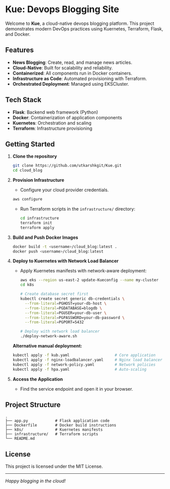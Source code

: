 # Kue: Devops Blogging Site

Welcome to **Kue**, a cloud-native devops blogging platform. This project demonstrates modern DevOps practices using Kuernetes, Terraform, Flask, and Docker.

## Features

- **News Blogging**: Create, read, and manage news articles.
- **Cloud-Native**: Built for scalability and reliability.
- **Containerized**: All components run in Docker containers.
- **Infrastructure as Code**: Automated provisioning with Terraform.
- **Orchestrated Deployment**: Managed using EKSCluster.

## Tech Stack

- **Flask**: Backend web framework (Python)
- **Docker**: Containerization of application components
- **Kuernetes**: Orchestration and scaling
- **Terraform**: Infrastructure provisioning

## Getting Started

1. **Clone the repository**
    ```bash
    git clone https://github.com/utkarshkgit/Kue.git
    cd cloud_blog
    ```

2. **Provision Infrastructure**
    - Configure your cloud provider credentials.
    ```bash
    aws configure
    ```
    - Run Terraform scripts in the `infrastructure/` directory:
      ```bash
      cd infrastructure
      terraform init
      terraform apply
      ```

3. **Build and Push Docker Images**
    ```bash
    docker build -t <username>/cloud_blog:latest .
    docker push <username>/cloud_blog:latest
    ```

4. **Deploy to Kuernetes with Network Load Balancer**
    - Apply Kuernetes manifests with network-aware deployment:
      ```bash
      aws eks --region us-east-2 update-Kueconfig --name my-cluster
      cd k8s
      
      # Create database secret first
      kubectl create secret generic db-credentials \
        --from-literal=PGHOST=your-db-host \
        --from-literal=PGDATABASE=blogdb \
        --from-literal=PGUSER=your-db-user \
        --from-literal=PGPASSWORD=your-db-password \
        --from-literal=PGPORT=5432
      
      # Deploy with network load balancer
      ./deploy-network-aware.sh
      ```
    
    **Alternative manual deployment:**
    ```bash
    kubectl apply -f kub.yaml                    # Core application
    kubectl apply -f nginx-loadbalancer.yaml     # Nginx load balancer
    kubectl apply -f network-policy.yaml         # Network policies
    kubectl apply -f hpa.yaml                    # Auto-scaling
    ```

5. **Access the Application**
    - Find the service endpoint and open it in your browser.

## Project Structure

```
.
├── app.py            # Flask application code
├── Dockerfile        # Docker build instructions
├── k8s/              # Kuernetes manifests
├── infrastructure/   # Terraform scripts
└── README.md
```

## License

This project is licensed under the MIT License.

---

*Happy blogging in the cloud!*